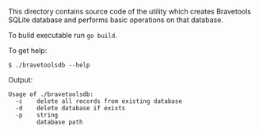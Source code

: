 This directory contains source code of the utility which creates Bravetools SQLite database and performs basic operations on that database.

To build executable run `go build`.

To get help:

```
$ ./bravetoolsdb --help
```

Output:

```
Usage of ./bravetoolsdb:
  -c    delete all records from existing database
  -d    delete database if exists
  -p    string 
        database path
```
